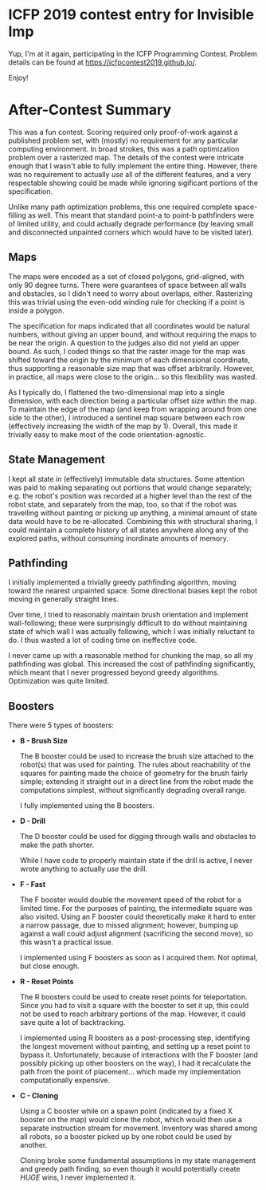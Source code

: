 # ICFP 2019 contest entry for Invisible Imp

Yup, I'm at it again, participating in the ICFP Programming Contest.
Problem details can be found at https://icfpcontest2019.github.io/.

Enjoy!

# After-Contest Summary

This was a fun contest.
Scoring required only proof-of-work against a published problem set,
with (mostly) no requirement for any particular computing environment.
In broad strokes, this was a path optimization problem over a rasterized map.
The details of the contest were intricate enough
that I wasn't able to fully implement the entire thing.
However, there was no requirement to actually _use_ all of the different features,
and a very respectable showing could be made while ignoring sigificant portions
of the specification.

Unlike many path optimization problems,
this one required complete space-filling as well.
This meant that standard point-a to point-b pathfinders were of limited utility,
and could actually degrade performance
(by leaving small and disconnected unpainted corners which would have to be visited later).

## Maps

The maps were encoded as a set of closed polygons, grid-aligned, with only 90 degree turns.
There were guarantees of space between all walls and obstacles,
so I didn't need to worry about overlaps, either.
Rasterizing this was trivial using the even-odd winding rule for checking if a point is inside a polygon.

The specification for maps indicated that all coordinates would be natural numbers,
without giving an upper bound,
and without requiring the maps to be near the origin.
A question to the judges also did not yield an upper bound.
As such, I coded things so that the raster image for the map was shifted toward the origin
by the minimum of each dimensional coordinate,
thus supporting a reasonable size map that was offset arbitrarily.
However, in practice, all maps were close to the origin... so this flexibility was wasted.

As I typically do,
I flattened the two-dimensional map into a single dimension,
with each direction being a particular offset size within the map.
To maintain the edge of the map (and keep from wrapping around from one side to the other),
I introduced a sentinel map square between each row
(effectively increasing the width of the map by 1).
Overall, this made it trivially easy to make most of the code orientation-agnostic.

## State Management

I kept all state in (effectively) immutable data structures.
Some attention was paid to making separating out portions that would change separately;
e.g. the robot's position was recorded at a higher level than the rest of the robot state,
and separately from the map, too,
so that if the robot was travelling without painting or picking up anything,
a minimal amount of state data would have to be re-allocated.
Combining this with structural sharing,
I could maintain a complete history of all states anywhere along any of the explored paths,
without consuming inordinate amounts of memory.

## Pathfinding

I initially implemented a trivially greedy pathfinding algorithm,
moving toward the nearest unpainted space.
Some directional biases kept the robot moving in generally straight lines.

Over time, I tried to reasonably maintain brush orientation and implement wall-following;
these were surprisingly difficult to do without maintaining state of which wall I was actually following,
which I was initially reluctant to do.
I thus wasted a lot of coding time on ineffective code.

I never came up with a reasonable method for chunking the map,
so all my pathfinding was global.
This increased the cost of pathfinding significantly,
which meant that I never progressed beyond greedy algorithms.
Optimization was quite limited.

## Boosters

There were 5 types of boosters:

- **B - Brush Size**

  The B booster could be used to increase the brush size attached to the robot(s)
  that was used for painting.
  The rules about reachability of the squares for painting
  made the choice of geometry for the brush fairly simple;
  extending it straight out in a direct line from the robot made the computations simplest,
  without significantly degrading overall range.

  I fully implemented using the B boosters.
- **D - Drill**

  The D booster could be used for digging through walls and obstacles to make the path shorter.

  While I have code to properly maintain state if the drill is active,
  I never wrote anything to actually _use_ the drill.
- **F - Fast**

  The F booster would double the movement speed of the robot for a limited time.
  For the purposes of painting, the intermediate square was also visited.
  Using an F booster could theoretically make it hard to enter a narrow passage,
  due to missed alignment;
  however, bumping up against a wall could adjust alignment (sacrificing the second move),
  so this wasn't a practical issue.

  I implemented using F boosters as soon as I acquired them.
  Not optimal, but close enough.
- **R - Reset Points**

  The R boosters could be used to create reset points for teleportation.
  Since you had to visit a square with the booster to set it up,
  this could not be used to reach arbitrary portions of the map.
  However, it could save quite a lot of backtracking.

  I implemented using R boosters as a post-processing step,
  identifying the longest movement without painting,
  and setting up a reset point to bypass it.
  Unfortunately, because of interactions with the F booster
  (and possibly picking up other boosters on the way),
  I had it recalculate the path from the point of placement...
  which made my implementation computationally expensive.
- **C - Cloning**

  Using a C booster while on a spawn point
  (indicated by a fixed X booster on the map)
  would clone the robot,
  which would then use a separate instruction stream for movement.
  Inventory was shared among all robots,
  so a booster picked up by one robot could be used by another.

  Cloning broke some fundamental assumptions in my state management
  and greedy path finding,
  so even though it would potentially create _HUGE_ wins,
  I never implemented it.

